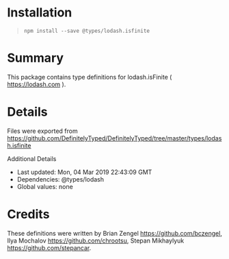 # Installation
> `npm install --save @types/lodash.isfinite`

# Summary
This package contains type definitions for lodash.isFinite ( https://lodash.com ).

# Details
Files were exported from https://github.com/DefinitelyTyped/DefinitelyTyped/tree/master/types/lodash.isfinite

Additional Details
 * Last updated: Mon, 04 Mar 2019 22:43:09 GMT
 * Dependencies: @types/lodash
 * Global values: none

# Credits
These definitions were written by Brian Zengel <https://github.com/bczengel>, Ilya Mochalov <https://github.com/chrootsu>, Stepan Mikhaylyuk <https://github.com/stepancar>.
